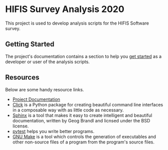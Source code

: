 # HIFIS Survey Analysis 2020

This project is used to develop analysis scripts for the HIFIS Software survey.

## Getting Started

The project's documentation contains a section to help you
[get started](https://SurveyAnalysis2020.readthedocs.io/en/latest/getting_started.html) as a developer or
user of the analysis scripts.

## Resources

Below are some handy resource links.

* [Project Documentation](http://SurveyAnalysis2020.readthedocs.io/)
* [Click](http://click.pocoo.org/5/) is a Python package for creating beautiful command line interfaces in a composable way with as little code as necessary.
* [Sphinx](http://www.sphinx-doc.org/en/master/) is a tool that makes it easy to create intelligent and beautiful documentation, written by Geog Brandl and licnsed under the BSD license.
* [pytest](https://docs.pytest.org/en/latest/) helps you write better programs.
* [GNU Make](https://www.gnu.org/software/make/) is a tool which controls the generation of executables and other non-source files of a program from the program's source files.

